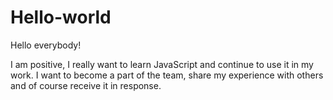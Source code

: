 # Hello-world

Hello everybody!

I am positive, I really want to learn JavaScript and continue to use it in my work. 
I want to become a part of the team, share my experience with others and of course receive it in response.
